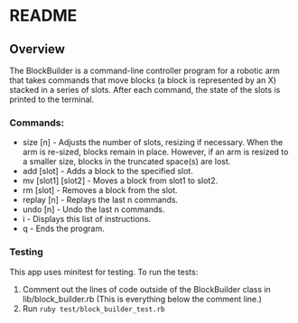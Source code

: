 # README

## Overview

The BlockBuilder is a command-line controller program for a robotic arm that takes commands that move blocks (a block is represented by an X) stacked in a series of slots. After each command, the state of the slots is printed to the terminal.  

### Commands:

 * size [n] - Adjusts the number of slots, resizing if necessary. When the arm is re-sized, blocks remain in place. However, if an arm is resized to a smaller size, blocks in the truncated space(s) are lost.
 * add [slot] - Adds a block to the specified slot.
 * mv [slot1] [slot2] - Moves a block from slot1 to slot2.
 * rm [slot] - Removes a block from the slot.
 * replay [n] - Replays the last n commands.
 * undo [n] - Undo the last n commands.
 * i - Displays this list of instructions.
 * q - Ends the program.


### Testing

This app uses minitest for testing. To run the tests:
1. Comment out the lines of code outside of the BlockBuilder class in lib/block_builder.rb (This is everything below the comment line.)
2. Run `ruby test/block_builder_test.rb`
